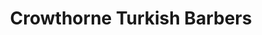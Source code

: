 ---
title: "Crowthorne Turkish Barbers"
url: /crowthorne/crowthorne-turkish-barbers/
shop: hairdresser
---
